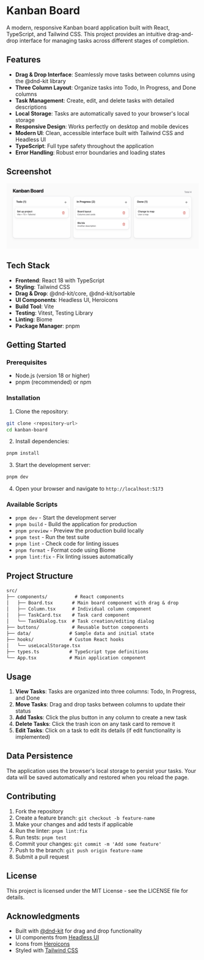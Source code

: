 # Kanban Board

A modern, responsive Kanban board application built with React, TypeScript, and Tailwind CSS. This project provides an intuitive drag-and-drop interface for managing tasks across different stages of completion.

## Features

- **Drag & Drop Interface**: Seamlessly move tasks between columns using the @dnd-kit library
- **Three Column Layout**: Organize tasks into Todo, In Progress, and Done columns
- **Task Management**: Create, edit, and delete tasks with detailed descriptions
- **Local Storage**: Tasks are automatically saved to your browser's local storage
- **Responsive Design**: Works perfectly on desktop and mobile devices
- **Modern UI**: Clean, accessible interface built with Tailwind CSS and Headless UI
- **TypeScript**: Full type safety throughout the application
- **Error Handling**: Robust error boundaries and loading states

## Screenshot

![Kanban Board Screenshot](./screenshot.png)

## Tech Stack

- **Frontend**: React 18 with TypeScript
- **Styling**: Tailwind CSS
- **Drag & Drop**: @dnd-kit/core, @dnd-kit/sortable
- **UI Components**: Headless UI, Heroicons
- **Build Tool**: Vite
- **Testing**: Vitest, Testing Library
- **Linting**: Biome
- **Package Manager**: pnpm

## Getting Started

### Prerequisites

- Node.js (version 18 or higher)
- pnpm (recommended) or npm

### Installation

1. Clone the repository:
```bash
git clone <repository-url>
cd kanban-board
```

2. Install dependencies:
```bash
pnpm install
```

3. Start the development server:
```bash
pnpm dev
```

4. Open your browser and navigate to `http://localhost:5173`

### Available Scripts

- `pnpm dev` - Start the development server
- `pnpm build` - Build the application for production
- `pnpm preview` - Preview the production build locally
- `pnpm test` - Run the test suite
- `pnpm lint` - Check code for linting issues
- `pnpm format` - Format code using Biome
- `pnpm lint:fix` - Fix linting issues automatically

## Project Structure

```
src/
├── components/          # React components
│   ├── Board.tsx       # Main board component with drag & drop
│   ├── Column.tsx      # Individual column component
│   ├── TaskCard.tsx    # Task card component
│   └── TaskDialog.tsx  # Task creation/editing dialog
├── buttons/            # Reusable button components
├── data/              # Sample data and initial state
├── hooks/             # Custom React hooks
│   └── useLocalStorage.tsx
├── types.ts           # TypeScript type definitions
└── App.tsx            # Main application component
```

## Usage

1. **View Tasks**: Tasks are organized into three columns: Todo, In Progress, and Done
2. **Move Tasks**: Drag and drop tasks between columns to update their status
3. **Add Tasks**: Click the plus button in any column to create a new task
4. **Delete Tasks**: Click the trash icon on any task card to remove it
5. **Edit Tasks**: Click on a task to edit its details (if edit functionality is implemented)

## Data Persistence

The application uses the browser's local storage to persist your tasks. Your data will be saved automatically and restored when you reload the page.

## Contributing

1. Fork the repository
2. Create a feature branch: `git checkout -b feature-name`
3. Make your changes and add tests if applicable
4. Run the linter: `pnpm lint:fix`
5. Run tests: `pnpm test`
6. Commit your changes: `git commit -m 'Add some feature'`
7. Push to the branch: `git push origin feature-name`
8. Submit a pull request

## License

This project is licensed under the MIT License - see the LICENSE file for details.

## Acknowledgments

- Built with [@dnd-kit](https://dndkit.com/) for drag and drop functionality
- UI components from [Headless UI](https://headlessui.com/)
- Icons from [Heroicons](https://heroicons.com/)
- Styled with [Tailwind CSS](https://tailwindcss.com/)
